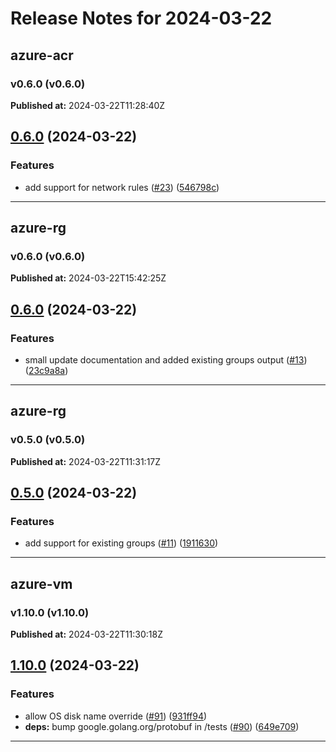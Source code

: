 # Release Notes for 2024-03-22

## azure-acr
### v0.6.0 (v0.6.0)
**Published at:** 2024-03-22T11:28:40Z

## [0.6.0](https://github.com/CloudNationHQ/terraform-azure-acr/compare/v0.5.0...v0.6.0) (2024-03-22)


### Features

* add support for network rules ([#23](https://github.com/CloudNationHQ/terraform-azure-acr/issues/23)) ([546798c](https://github.com/CloudNationHQ/terraform-azure-acr/commit/546798c0e21538eda4046d02b26f59bb4aa36291))

---

## azure-rg
### v0.6.0 (v0.6.0)
**Published at:** 2024-03-22T15:42:25Z

## [0.6.0](https://github.com/CloudNationHQ/terraform-azure-rg/compare/v0.5.0...v0.6.0) (2024-03-22)


### Features

* small update documentation and added existing groups output ([#13](https://github.com/CloudNationHQ/terraform-azure-rg/issues/13)) ([23c9a8a](https://github.com/CloudNationHQ/terraform-azure-rg/commit/23c9a8a6989cf193ebab28defa6fee48a7dbae90))

---

## azure-rg
### v0.5.0 (v0.5.0)
**Published at:** 2024-03-22T11:31:17Z

## [0.5.0](https://github.com/CloudNationHQ/terraform-azure-rg/compare/v0.4.1...v0.5.0) (2024-03-22)


### Features

* add support for existing groups ([#11](https://github.com/CloudNationHQ/terraform-azure-rg/issues/11)) ([1911630](https://github.com/CloudNationHQ/terraform-azure-rg/commit/1911630cd0c155dad29d53cf62493d4c0e33df7f))

---

## azure-vm
### v1.10.0 (v1.10.0)
**Published at:** 2024-03-22T11:30:18Z

## [1.10.0](https://github.com/CloudNationHQ/terraform-azure-vm/compare/v1.9.0...v1.10.0) (2024-03-22)


### Features

* allow OS disk name override ([#91](https://github.com/CloudNationHQ/terraform-azure-vm/issues/91)) ([931ff94](https://github.com/CloudNationHQ/terraform-azure-vm/commit/931ff9461d2984b34a4afba33345190a25846dbe))
* **deps:** bump google.golang.org/protobuf in /tests ([#90](https://github.com/CloudNationHQ/terraform-azure-vm/issues/90)) ([649e709](https://github.com/CloudNationHQ/terraform-azure-vm/commit/649e7092b5e41b9047b41d8473c2b8a55aefc59d))

---


